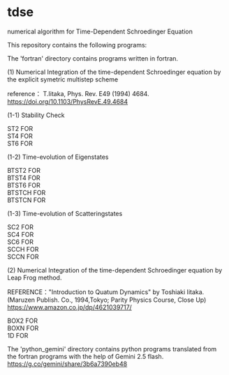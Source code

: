 # tdse
numerical algorithm for Time-Dependent Schroedinger Equation

This repository contains the following programs:

The 'fortran' directory contains programs written in fortran.

(1) Numerical Integration of the time-dependent Schroedinger
equation by the explicit symetric multistep scheme

reference： T.Iitaka, Phys. Rev. E49 (1994) 4684.
https://doi.org/10.1103/PhysRevE.49.4684

(1-1) Stability Check

ST2      FOR       
ST4      FOR       
ST6      FOR       

(1-2) Time-evolution of Eigenstates

BTST2    FOR    
BTST4    FOR    
BTST6    FOR    
BTSTCH   FOR    
BTSTCN   FOR    

(1-3) Time-evolution of Scatteringstates

SC2      FOR    
SC4      FOR    
SC6      FOR    
SCCH     FOR    
SCCN     FOR    

(2) Numerical Integration of the time-dependent Schroedinger
equation by Leap Frog method.

REFERENCE："Introduction to Quatum Dynamics" by Toshiaki Iitaka.
(Maruzen Publish. Co., 1994,Tokyo; Parity Physics Course, Close Up)
https://www.amazon.co.jp/dp/4621039717/

BOX2     FOR    
BOXN     FOR    
1D       FOR    



The 'python_gemini' directory contains python programs translated from the fortran programs with the help of Gemini 2.5 flash.
https://g.co/gemini/share/3b6a7390eb48

